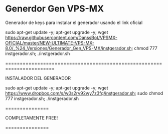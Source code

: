 # Generdor Gen VPS-MX

Generador de keys para instalar el generador usando el link oficial

sudo apt-get update -y; apt-get upgrade -y; wget https://raw.githubusercontent.com/DanssBot/VPSMX-OFICIAL/master/NEW-ULTIMATE-VPS-MX-8.0/_%24_Versiones/Generador_Gen_VPS-MX/instgerador.sh; chmod 777 instgerador.sh; ./instgerador.sh

=======================================================================

INSTALADOR DEL GENERADOR

sudo apt-get update -y; apt-get upgrade -y; wget https://www.dropbox.com/s/w0s2rv92wy7z3fq/instgerador.sh; sudo chmod 777 instgerador.sh; ./instgerador.sh

===============

COMPLETAMENTE FREE! 

===============


